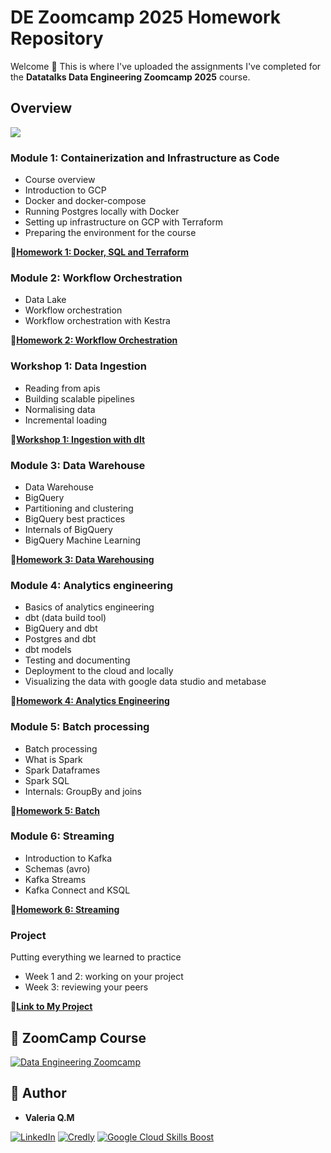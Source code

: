 # DE Zoomcamp 2025 Homework Repository

Welcome 👋 
This is where I've uploaded the assignments I've completed for the **Datatalks Data Engineering Zoomcamp 2025** course.

## Overview

<img src="images/arch_v4_workshops.jpg" />

### Module 1: Containerization and Infrastructure as Code

* Course overview
* Introduction to GCP
* Docker and docker-compose
* Running Postgres locally with Docker
* Setting up infrastructure on GCP with Terraform
* Preparing the environment for the course

📄[**Homework 1: Docker, SQL and Terraform**](Homework_01/)


### Module 2: Workflow Orchestration

* Data Lake
* Workflow orchestration
* Workflow orchestration with Kestra

📄[**Homework 2: Workflow Orchestration**](Homework_02/)


### Workshop 1: Data Ingestion

* Reading from apis
* Building scalable pipelines
* Normalising data
* Incremental loading

📄[**Workshop 1: Ingestion with dlt**](Workshop_01/)


### Module 3: Data Warehouse

* Data Warehouse
* BigQuery
* Partitioning and clustering
* BigQuery best practices
* Internals of BigQuery
* BigQuery Machine Learning

📄[**Homework 3: Data Warehousing**](Homework_03/)


### Module 4: Analytics engineering

* Basics of analytics engineering
* dbt (data build tool)
* BigQuery and dbt
* Postgres and dbt
* dbt models
* Testing and documenting
* Deployment to the cloud and locally
* Visualizing the data with google data studio and metabase

📄[**Homework 4: Analytics Engineering**](Homework_04/)


### Module 5: Batch processing

* Batch processing
* What is Spark
* Spark Dataframes
* Spark SQL
* Internals: GroupBy and joins

📄[**Homework 5: Batch**](Homework_05/)


### Module 6: Streaming

* Introduction to Kafka
* Schemas (avro)
* Kafka Streams
* Kafka Connect and KSQL

📄[**Homework 6: Streaming**](Homework_06/)

### Project

Putting everything we learned to practice

* Week 1 and 2: working on your project
* Week 3: reviewing your peers

🔗[**Link to My Project**](https://github.com/valeqm/World-Disaster-Pipeline/tree/main)


## 📖 ZoomCamp Course

[![Data Engineering Zoomcamp](https://img.shields.io/badge/Data_Engineering_Zoomcamp-28A745?style=for-the-badge&logo=none)](https://github.com/DataTalksClub/data-engineering-zoomcamp)

## 👤 Author  

- **Valeria Q.M**   

[![LinkedIn](https://img.shields.io/badge/linkedin-0A66C2?style=for-the-badge&logo=linkedin&logoColor=white)](https://www.linkedin.com/in/valeriaqm/)
[![Credly](https://img.shields.io/badge/Credly-FFA500?style=for-the-badge&logo=credly&logoColor=white)](https://www.credly.com/users/valeria-quijada)
[![Google Cloud Skills Boost](https://img.shields.io/badge/Google_Cloud_Skills_Boost-000000?style=for-the-badge&logo=google-cloud&logoColor=white)](https://www.cloudskillsboost.google/public_profiles/36f6887c-3fbb-4cab-9f3b-74f534cf89b0?locale=es)
